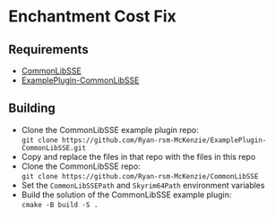 # Enchantment Cost Fix
## Requirements
* [CommonLibSSE](https://github.com/Ryan-rsm-McKenzie/CommonLibSSE)
* [ExamplePlugin-CommonLibSSE](https://github.com/Ryan-rsm-McKenzie/ExamplePlugin-CommonLibSSE)

## Building
* Clone the CommonLibSSE example plugin repo:<br/>`git clone https://github.com/Ryan-rsm-McKenzie/ExamplePlugin-CommonLibSSE.git`
* Copy and replace the files in that repo with the files in this repo
* Clone the CommonLibSSE repo:<br/>`git clone https://github.com/Ryan-rsm-McKenzie/CommonLibSSE`
* Set the `CommonLibSSEPath` and `Skyrim64Path` environment variables
* Build the solution of the CommonLibSSE example plugin:<br/>`cmake -B build -S .`
